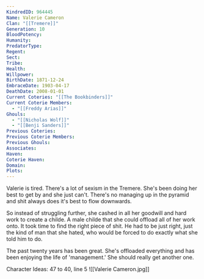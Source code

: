 ```yaml
---
KindredID: 964445
Name: Valerie Cameron
Clan: "[[Tremere]]"
Generation: 10
BloodPotency: 
Humanity: 
PredatorType: 
Regent: 
Sect: 
Tribe: 
Health: 
Willpower: 
BirthDate: 1871-12-24
EmbraceDate: 1903-04-17
DeathDate: 2008-01-01
Current Coteries: "[[The Bookbinders]]"
Current Coterie Members:
  - "[[Freddy Arias]]"
Ghouls:
  - "[[Nicholas Wolf]]"
  - "[[Benji Sanders]]"
Previous Coteries: 
Previous Coterie Members: 
Previous Ghouls: 
Associates: 
Haven: 
Coterie Haven: 
Domain: 
Plots:
---
```

Valerie is tired. There's a lot of sexism in the Tremere. She's been doing her best to get by and she just can't. There's no managing up in the pyramid and shit always does it's best to flow downwards. 

So instead of struggling further, she cashed in all her goodwill and hard work to create a childe. A male childe that she could offload all of her work onto. It took time to find the right piece of shit. He had to be just right, just the kind of man that she hated, who would be forced to do exactly what she told him to do. 

The past twenty years has been great. She's offloaded everything and has been enjoying the life of 'management.' She should really get another one. 

Character Ideas: 
47 to 40, line 5
![[Valerie Cameron.jpg]]